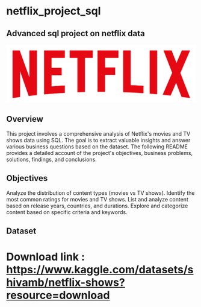 # netflix_project_sql
## Advanced sql project on netflix data
![netflix.png](https://github.com/kushal-exe/netflix_project_sql/blob/main/logo_2.png)
## Overview
This project involves a comprehensive analysis of Netflix's movies and TV shows data using SQL. The goal is to extract valuable insights and answer various business questions based on the dataset. The following README provides a detailed account of the project's objectives, business problems, solutions, findings, and conclusions.

## Objectives
Analyze the distribution of content types (movies vs TV shows).
Identify the most common ratings for movies and TV shows.
List and analyze content based on release years, countries, and durations.
Explore and categorize content based on specific criteria and keywords.
## Dataset
# Download link : https://www.kaggle.com/datasets/shivamb/netflix-shows?resource=download
